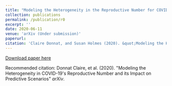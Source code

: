 ```yaml
---
title: "Modeling the Heterogeneity in the Reproductive Number for COVID-19 and its Impact on Predictive Scenarios"
collection: publications
permalink: /publication/r0
excerpt: ''
date: 2020-06-11
venue: 'arXiv (Under submission)'
paperurl: 
citation: 'Claire Donnat, and Susan Holmes (2020). &quot;Modeling the Heterogeneity in COVID-19's Reproductive Number and its Impact on Predictive Scenarios&quot; <i>arXiv</i>.'
---
```


<p><div style="text-align: justify"> 

</div></p>


[Download paper here](http://donnate.github.io/files/codi.pdf)

Recommended citation: Donnat Claire, et al. (2020). "Modeling the Heterogeneity in COVID-19's Reproductive Number and its Impact on Predictive Scenarios" <i>arXiv</i>.